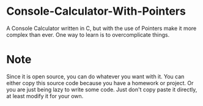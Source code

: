 # Console-Calculator-With-Pointers
A Console Calculator written in C, but with the use of Pointers make it more complex than ever.
One way to learn is to overcomplicate things.

# Note
Since it is open source, you can do whatever you want with it. You can either copy this source code
because you have a homework or project. Or you are just being lazy to write some code. Just don't copy
paste it directly, at least modify it for your own.
